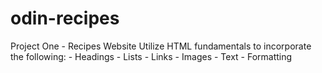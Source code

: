 # odin-recipes
Project One - Recipes Website
Utilize HTML fundamentals to incorporate the following:
    - Headings
    - Lists
    - Links
    - Images
    - Text
    - Formatting